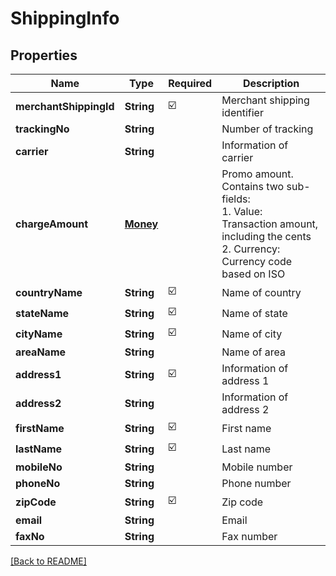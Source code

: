 # ShippingInfo
## Properties

| Name | Type | Required | Description |
| ------------- | ------------- | ------------- | ------------- |
| **merchantShippingId** | **String** | ☑️ | Merchant shipping identifier |
| **trackingNo** | **String** |  | Number of tracking |
| **carrier** | **String** |  | Information of carrier |
| **chargeAmount** | [**Money**](Money.md) |  | Promo amount. Contains two sub-fields:<br> 1. Value: Transaction amount, including the cents<br> 2. Currency: Currency code based on ISO<br>  |
| **countryName** | **String** | ☑️ | Name of country |
| **stateName** | **String** | ☑️ | Name of state |
| **cityName** | **String** | ☑️ | Name of city |
| **areaName** | **String** |  | Name of area |
| **address1** | **String** | ☑️ | Information of address 1 |
| **address2** | **String** |  | Information of address 2 |
| **firstName** | **String** | ☑️ | First name |
| **lastName** | **String** | ☑️ | Last name |
| **mobileNo** | **String** |  | Mobile number |
| **phoneNo** | **String** |  | Phone number |
| **zipCode** | **String** | ☑️ | Zip code |
| **email** | **String** |  | Email |
| **faxNo** | **String** |  | Fax number |

[[Back to README]](../../../../README.md)
